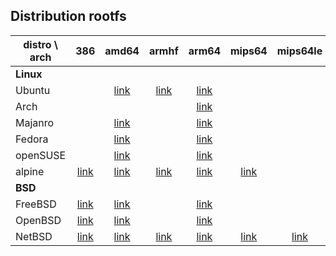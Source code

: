 ## Distribution rootfs

| distro \ arch |    386     |   amd64    |   armhf    |   arm64    |   mips64   |  mips64le  |  ppc64le   |  riscv64   |   s390x    |
| ------------- | :--------: | :--------: | :--------: | :--------: | :--------: | :--------: | :--------: | :--------: | :--------: |
| **Linux**     |
| Ubuntu        |   [][a1]   | [link][a2] | [link][a3] | [link][a4] |   [][a5]   |   [][a6]   | [link][a7] | [link][a8] | [link][a9] |
| Arch          |   [][b1]   |   [][b2]   |   [][b3]   | [link][b4] |   [][b5]   |   [][b6]   |   [][b7]   |   [][b8]   |   [][b9]   |
| Majanro       |   [][c1]   | [link][c2] |   [][c3]   | [link][c4] |   [][c5]   |   [][c6]   |   [][c7]   |   [][c8]   |   [][c9]   |
| Fedora        |   [][d1]   | [link][d2] |   [][d3]   | [link][d4] |   [][d5]   |   [][d6]   | [link][d7] |   [][d8]   | [link][d9] |
| openSUSE      |   [][e1]   | [link][e2] |   [][e3]   | [link][e4] |   [][e5]   |   [][e6]   | [link][e7] |   [][e8]   | [link][e9] |
| alpine        | [link][f1] | [link][f2] | [link][f3] | [link][f4] | [link][f5] |   [][f6]   | [link][f7] | [link][f8] | [link][f9] |
| **BSD**       |
| FreeBSD       | [link][g1] | [link][g2] |   [][g3]   | [link][g4] |   [][g5]   |   [][g6]   | [link][g7] | [link][g8] |   [][g9]   |
| OpenBSD       | [link][h1] | [link][h2] |   [][h3]   | [link][h4] |   [][h5]   |   [][h6]   | [link][h7] | [link][h8] |   [][h9]   |
| NetBSD        | [link][i1] | [link][i2] | [link][i3] | [link][i4] | [link][i5] | [link][i6] |   [][i7]   |   [][i8]   |   [][i9]   |

[a1]: <>
[a2]: <https://cdimage.ubuntu.com/ubuntu-base/releases/20.04.4/release/ubuntu-base-20.04.4-base-amd64.tar.gz>
[a3]: <https://cdimage.ubuntu.com/ubuntu-base/releases/20.04.4/release/ubuntu-base-20.04.4-base-armhf.tar.gz>
[a4]: <>
[a5]: <>
[a6]: <>
[a7]: <https://cdimage.ubuntu.com/ubuntu-base/releases/20.04.4/release/ubuntu-base-20.04.4-base-ppc64el.tar.gz>
[a8]: <https://cdimage.ubuntu.com/ubuntu-base/releases/20.04.4/release/ubuntu-base-20.04.4-base-riscv64.tar.gz>
[a9]: <https://cdimage.ubuntu.com/ubuntu-base/releases/20.04.4/release/ubuntu-base-20.04.4-base-s390x.tar.gz>
[b1]: <>
[b2]: <https://archive.archlinux.org/iso/2022.06.01/archlinux-bootstrap-2022.06.01-x86_64.tar.gz>
[b3]: <>
[b4]: <http://os.archlinuxarm.org/os/ArchLinuxARM-aarch64-latest.tar.gz>
[b5]: <>
[b6]: <>
[b7]: <>
[b8]: <>
[b9]: <>
[c1]: <>
[c2]: <>
[c3]: <>
[c4]: <https://github.com/manjaro-arm/rootfs/releases/download/20220613/Manjaro-ARM-aarch64-latest.tar.gz>
[c5]: <>
[c6]: <>
[c7]: <>
[c8]: <>
[c9]: <>
[d1]: <>
[d2]: <https://dl.fedoraproject.org/pub/fedora/linux/releases/36/Container/x86_64/images/Fedora-Container-Base-36-1.5.x86_64.tar.xz>
[d3]: <https://dl.fedoraproject.org/pub/fedora/linux/releases/36/Container/armhfp/images/Fedora-Container-Base-36-1.5.armhfp.tar.xz>
[d4]: <https://dl.fedoraproject.org/pub/fedora/linux/releases/36/Container/aarch64/images/Fedora-Container-Base-36-1.5.aarch64.tar.xz>
[d5]: <>
[d6]: <>
[d7]: <https://dl.fedoraproject.org/pub/fedora-secondary/releases/36/Container/ppc64le/images/Fedora-Container-Base-36-1.5.ppc64le.tar.xz>
[d8]: <>
[d9]: <https://dl.fedoraproject.org/pub/fedora-secondary/releases/36/Container/s390x/images/Fedora-Container-Base-36-1.5.s390x.tar.xz>
[e1]: <>
[e2]: <http://download.opensuse.org/distribution/leap/15.4/appliances/opensuse-leap-image.x86_64-lxc.tar.xz>
[e3]: <>
[e4]: <http://download.opensuse.org/distribution/leap/15.4/appliances/opensuse-leap-image.aarch64-lxc.tar.xz>
[e5]: <>
[e6]: <>
[e7]: <http://download.opensuse.org/distribution/leap/15.4/appliances/opensuse-leap-image.ppc64le-lxc.tar.xz>
[e8]: <>
[e9]: <http://download.opensuse.org/distribution/leap/15.4/appliances/opensuse-leap-image.s390x-lxc.tar.xz>
[f1]: <https://dl-cdn.alpinelinux.org/alpine/v3.16/releases/x86/alpine-minirootfs-3.16.0-x86.tar.gz>
[f2]: <https://dl-cdn.alpinelinux.org/alpine/v3.16/releases/x86_64/alpine-minirootfs-3.16.0-x86_64.tar.gz>
[f3]: <https://dl-cdn.alpinelinux.org/alpine/v3.16/releases/armhf/alpine-minirootfs-3.16.0-armhf.tar.gz>
[f4]: <https://dl-cdn.alpinelinux.org/alpine/v3.16/releases/aarch64/alpine-minirootfs-3.16.0-aarch64.tar.gz>
[f5]: <https://dl-cdn.alpinelinux.org/alpine/edge/releases/mips64/alpine-minirootfs-3.15.0_alpha20210804-mips64.tar.gz>
[f6]: <>
[f7]: <https://dl-cdn.alpinelinux.org/alpine/v3.16/releases/ppc64le/alpine-minirootfs-3.16.0-ppc64le.tar.gz>
[f8]: <https://dl-cdn.alpinelinux.org/alpine/edge/releases/riscv64/alpine-minirootfs-3.15.0_alpha20210804-riscv64.tar.gz>
[f9]: <https://dl-cdn.alpinelinux.org/alpine/v3.16/releases/s390x/alpine-minirootfs-3.16.0-s390x.tar.gz>
[g1]: <https://download.freebsd.org/releases/i386/13.1-RELEASE/base.txz>
[g2]: <https://download.freebsd.org/releases/amd64/13.1-RELEASE/base.txz>
[g3]: <>
[g4]: <https://download.freebsd.org/releases/arm64/13.1-RELEASE/base.txz>
[g5]: <>
[g6]: <>
[g7]: <https://download.freebsd.org/releases/powerpc/13.1-RELEASE/base.txz>
[g8]: <https://download.freebsd.org/releases/riscv/13.1-RELEASE/base.txz>
[g9]: <>
[h1]: <https://cdn.openbsd.org/pub/OpenBSD/7.1/i386/base71.tgz>
[h2]: <https://cdn.openbsd.org/pub/OpenBSD/7.1/amd64/base71.tgz>
[h3]: <>
[h4]: <https://cdn.openbsd.org/pub/OpenBSD/7.1/arm64/base71.tgz>
[h5]: <>
[h6]: <>
[h7]: <https://cdn.openbsd.org/pub/OpenBSD/7.1/powerpc64/base71.tgz>
[h8]: <https://cdn.openbsd.org/pub/OpenBSD/7.1/riscv64/base71.tgz>
[h9]: <>
[i1]: <http://cdn.netbsd.org/pub/NetBSD/NetBSD-9.2/i386/binary/sets/base.tgz>
[i2]: <http://cdn.netbsd.org/pub/NetBSD/NetBSD-9.2/amd64/binary/sets/base.tar.xz>
[i3]: <http://cdn.netbsd.org/pub/NetBSD/NetBSD-9.2/evbarm-earmhf/binary/sets/base.tgz>
[i4]: <http://cdn.netbsd.org/pub/NetBSD/NetBSD-9.2/evbarm-aarch64/binary/sets/base.tgz>
[i5]: <http://cdn.netbsd.org/pub/NetBSD/NetBSD-9.2/evbmips-mips64eb/binary/sets/base.tgz>
[i6]: <http://cdn.netbsd.org/pub/NetBSD/NetBSD-9.2/evbmips-mips64el/binary/sets/base.tgz>
[i7]: <>
[i8]: <>
[i9]: <>
